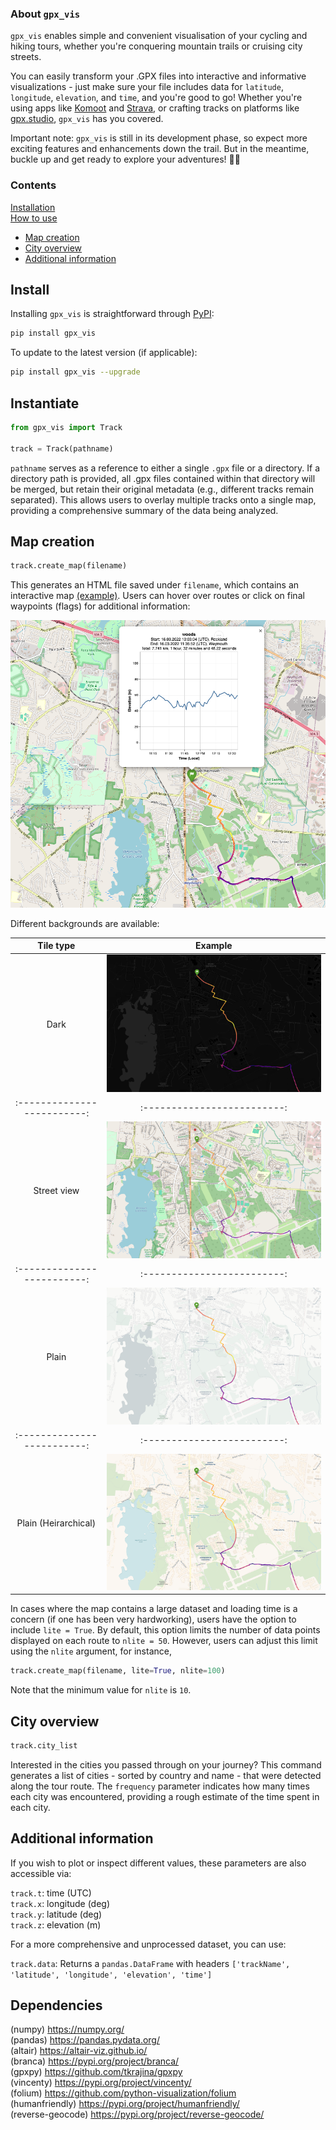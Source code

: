 ### About `gpx_vis`

`gpx_vis` enables simple and convenient visualisation of your cycling and hiking tours, whether you're conquering mountain trails or cruising city streets.

You can easily transform your .GPX files into interactive and informative visualizations - just make sure your file includes data for `latitude`, `longitude`, `elevation`, and `time`, 
and you're good to go! Whether you're using apps like <a href="https://www.komoot.com/" target="_blank">Komoot</a> and <a href="https://www.strava.com/" target="_blank">Strava</a>,
 or crafting tracks on platforms like <a href="https://gpx.studio/" target="_blank">gpx.studio</a>, `gpx_vis` has you covered.

Important note: `gpx_vis` is still in its development phase, so expect more exciting features 
and enhancements down the trail. But in the meantime, buckle up and get ready to explore your adventures! :climbing::bicyclist:


### Contents
[Installation](#Install)<br>
[How to use](#Instantiate)<br>
* [Map creation](#Map-creation)
* [City overview](#City-overview)
* [Additional information](#Additional-information)


## Install


Installing `gpx_vis` is straightforward through <a href="https://pypi.org/project/gpx-vis/" target="_blank">PyPI</a>:

```bash
pip install gpx_vis
```

To update to the latest version (if applicable):

```bash
pip install gpx_vis --upgrade
```

## Instantiate

```python
from gpx_vis import Track

track = Track(pathname)
```

`pathname` serves as a reference to either a single `.gpx` file or a directory.
If a directory path is provided, all .gpx files contained within that directory
will be merged, but retain their original metadata (e.g., different tracks remain separated).
This allows users to overlay multiple tracks onto a single map, 
providing a comprehensive summary of the data being analyzed.

## Map creation

```python
track.create_map(filename)
```

This generates an HTML file saved under `filename`, which contains an interactive map <a href="https://raw.githack.com/JiaWeiTeh/gpx_vis/main/example/map.html" target="_blank">(example)</a>.
Users can hover over routes or click on final waypoints (flags) for additional information:

![](https://github.com/JiaWeiTeh/gpx_vis/blob/main/media/track_info.png)


Different backgrounds are available:

Tile type             |  Example
:-------------------------:|:-------------------------:
Dark |  ![](https://github.com/JiaWeiTeh/gpx_vis/blob/main/media/ex_dark.png) 
:-------------------------:|:-------------------------:
Street view | ![](https://github.com/JiaWeiTeh/gpx_vis/blob/main/media/ex_openstreet.png) 
:-------------------------:|:-------------------------:
Plain |  ![](https://github.com/JiaWeiTeh/gpx_vis/blob/main/media/ex_plain.png) 
:-------------------------:|:-------------------------:
Plain (Heirarchical) |  ![](https://github.com/JiaWeiTeh/gpx_vis/blob/main/media/ex_plainheir.png) 


In cases where the map contains a large dataset and loading time is a concern (if one
has been very hardworking), users have the option to include `lite = True`. By default, this option limits the 
number of data points displayed on each route to `nlite = 50`. However, users can adjust this
limit using the `nlite` argument, for instance,

```python
track.create_map(filename, lite=True, nlite=100)
```

Note that the minimum value for `nlite` is `10`.

## City overview

```python
track.city_list
```

Interested in the cities you passed through on your journey? This command generates a list
of cities - sorted by country and name - that were detected along the tour route. The 
`frequency` parameter indicates how many times each city was encountered,
providing a rough estimate of the time spent in each city.


## Additional information

If you wish to plot or inspect different values, these parameters are also accessible via:

`track.t`: time (UTC)<br>
`track.x`: longitude (deg)<br>
`track.y`: latitude (deg)<br>
`track.z`: elevation (m)<br>

For a more comprehensive and unprocessed dataset, you can use:

`track.data`:  Returns a `pandas.DataFrame` with headers `['trackName', 'latitude', 'longitude', 'elevation', 'time']`


## Dependencies
(numpy) https://numpy.org/ <br>
(pandas) https://pandas.pydata.org/ <br>
(altair) https://altair-viz.github.io/ <br>
(branca) https://pypi.org/project/branca/ <br>
(gpxpy) https://github.com/tkrajina/gpxpy <br>
(vincenty) https://pypi.org/project/vincenty/ <br>
(folium) https://github.com/python-visualization/folium <br>
(humanfriendly) https://pypi.org/project/humanfriendly/ <br>
(reverse-geocode) https://pypi.org/project/reverse-geocode/ <br>



